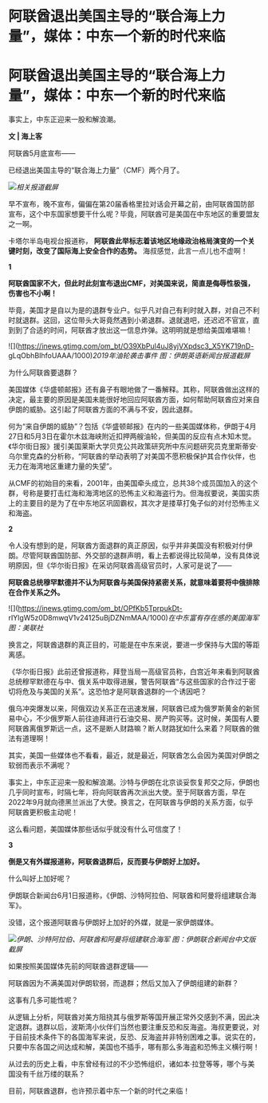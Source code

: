 # 阿联酋退出美国主导的“联合海上力量”，媒体：中东一个新的时代来临

# 阿联酋退出美国主导的“联合海上力量”，媒体：中东一个新的时代来临

事实上，中东正迎来一股和解浪潮。

**文 | 海上客**

阿联酋5月底宣布——

已经退出美国主导的“联合海上力量”（CMF）两个月了。

![](https://inews.gtimg.com/om_bt/G4DXkYUIIfSSAv6JQVOYxPeSIeKcdhzg4a1xOopP4PenUAA/0)_相关报道截屏_

早不宣布，晚不宣布，偏偏在第20届香格里拉对话会开幕之前，由阿联酋国防部宣布，这个中东国家想要干什么呢？毕竟，阿联酋可是美国在中东地区的重要盟友之一啊。

卡塔尔半岛电视台报道称， **阿联酋此举标志着该地区地缘政治格局演变的一个关键时刻，改变了国际海上安全合作的态势。** 海叔感觉，此言一点儿也不虚啊！

**1**

**阿联酋国家不大，但此时此刻宣布退出CMF，对美国来说，简直是侮辱性极强，伤害也不小啊！**

毕竟，美国才是自以为是的退群专业户。似乎凡对自己有利时就入群，对自己不利时就退群。这回，这位带头大哥竟然遇到小弟退群。退就退吧，还迟迟不官宣，直到到了合适的时间，阿联酋才放出这一信息炸弹。这明明就是想给美国难堪嘛！

![](https://inews.gtimg.com/om_bt/O39XbPul4uJ8yjVXpdsc3_X5YK719nD-
gLqObhBIhfoUAAA/1000)_2019年油轮袭击事件 图：伊朗英语新闻台报道截屏_

为什么阿联酋要退群？

美国媒体《华盛顿邮报》还有鼻子有眼地做了一番解释。其称，阿联酋做出这样的决定，最主要的原因是美国未能很好地回应阿联酋方面，如何帮助阿联酋应对来自伊朗的威胁。这引起了阿联酋方面的不满与不安，因此退群。

何为“来自伊朗的威胁”？包括《华盛顿邮报》在内的一些美国媒体称，伊朗于4月27日和5月3日在霍尔木兹海峡附近扣押两艘油轮，但美国的反应有点木知木觉。《华尔街日报》援引美国莱斯大学贝克公共政策研究所中东问题研究员克里斯蒂安·乌尔里克森的分析称，“阿联酋的举动表明了对美国不愿积极保护其合作伙伴，也无力在海湾地区重建力量的失望”。

从CMF的初始目的来看，2001年，由美国牵头成立，总共38个成员国加入的这个群，号称是要打击红海和海湾地区的恐怖主义和海盗行为。但海叔要说，美国实质上的主要目的是为了在中东地区巩固霸权，其次才是搂草打兔子似的对付恐怖主义和海盗。

**2**

令人没有想到的是，阿联酋方面退群的真正原因，似乎并非美国没有积极对付伊朗。尽管阿联酋国防部、外交部的退群声明，看上去都说得比较简单，没有具体说明原因，但《华尔街日报》在采访阿联酋高级官员时，人家可是说了——

**阿联酋总统穆罕默德并不认为阿联酋与美国保持紧密关系，就意味着要将中俄排除在合作关系之外。**

![](https://inews.gtimg.com/om_bt/OPfKb5TprpukDt-
rIYlgW5z0D8mwqV1v24125uBjDZNmMAA/1000)_在中东富有存在感的美国海军 图：美联社_

换言之，阿联酋退群的真正目的，可能是在中东来说，要进一步保持与大国的等距离感。

《华尔街日报》此前还曾报道称，拜登当局一高级官员称，白宫近年来看到阿联酋总统穆罕默德在与中、俄关系中取得进展，警告阿联酋“与这些国家的合作过于密切将危及与美国的关系”。这恐怕才是阿联酋退群的一个诱因吧？

俄乌冲突爆发以来，阿俄双边关系正在迅速发展，阿联酋已成为俄罗斯黄金的新贸易中心，不少俄罗斯人前往迪拜进行石油交易、房产购买等。这时候，美国有人要阿联酋离俄罗斯远一点，这不是断人财路嘛？断人财路犹如什么来着？阿联酋的做法有道理啊！

其实，美国一些媒体也不看看，最近，就是最近，阿联酋怎么会因为美国对伊朗之软弱而表示不满呢？

事实上，中东正迎来一股和解浪潮。沙特与伊朗在北京谈妥恢复邦交之际，伊朗也几乎同时宣布，时隔七年，将向阿联酋再次派出大使。至于阿联酋方面，早在2022年9月就向德黑兰派出了大使。换言之，在阿联酋与伊朗的关系方面，似乎阿联酋更积极主动呢！

这么看问题，美国媒体那些话似乎就没有什么可信度了！

**3**

**倒是又有外媒报道称，阿联酋退群后，反而要与伊朗好上加好。**

什么叫好上加好呢？

伊朗联合新闻台6月1日报道称，《伊朗、沙特阿拉伯、阿联酋和阿曼将组建联合海军》。

没错，这个报道阿联酋与伊朗好上加好的外媒，就是一家伊朗媒体。

![](https://inews.gtimg.com/om_bt/O0kbRCOrCkIpd1O9iKfAZeNWFMsllxlP6kAs9PBo1YGocAA/1000)_伊朗、沙特阿拉伯、阿联酋和阿曼将组建联合海军
图：伊朗联合新闻台中文版截屏_

如果按照美国媒体先前的阿联酋退群逻辑——

阿联酋因为不满美国对伊朗软弱，而退群；然后又加入了伊朗组建的新群？

这事有几多可能性呢？

从逻辑上分析，阿联酋对美方阻挠其与俄罗斯等国开展正常外交感到不满，因此决定退群。退群以后，波斯湾小伙伴们当然也要注重反恐和反海盗。海叔更要说，对于目前技术条件下的各国海军来说，反恐、反海盗并非特别困难之事。说实在的，只要中东各国之间达成和解，美国也不插手，哪有那么多海盗和恐怖主义横行啊！

从过去的历史上看，中东曾经有过的不少恐怖组织，诸如本·拉登等等，哪个与美国没有千丝万缕的联系？

目前，阿联酋退群，也许预示着中东一个新的时代之来临！

